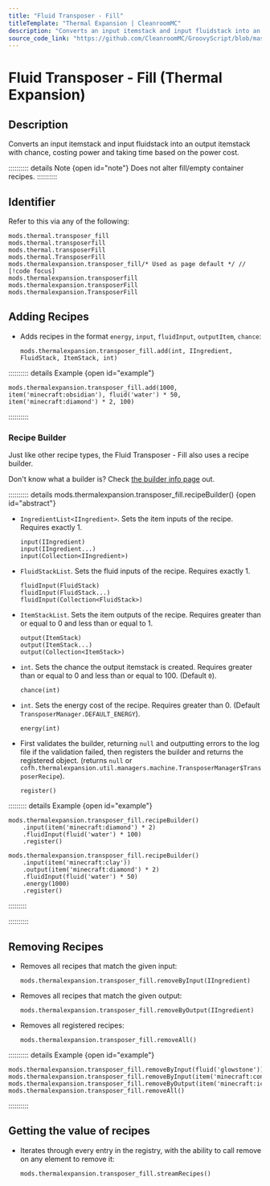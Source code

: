 ```yaml
---
title: "Fluid Transposer - Fill"
titleTemplate: "Thermal Expansion | CleanroomMC"
description: "Converts an input itemstack and input fluidstack into an output itemstack with chance, costing power and taking time based on the power cost."
source_code_link: "https://github.com/CleanroomMC/GroovyScript/blob/master/src/main/java/com/cleanroommc/groovyscript/compat/mods/thermalexpansion/machine/TransposerFill.java"
---
```


# Fluid Transposer - Fill (Thermal Expansion)

## Description

Converts an input itemstack and input fluidstack into an output itemstack with chance, costing power and taking time based on the power cost.

:::::::::: details Note {open id="note"}
Does not alter fill/empty container recipes.
::::::::::

## Identifier

Refer to this via any of the following:

```groovy:no-line-numbers {5}
mods.thermal.transposer_fill
mods.thermal.transposerfill
mods.thermal.transposerFill
mods.thermal.TransposerFill
mods.thermalexpansion.transposer_fill/* Used as page default */ // [!code focus]
mods.thermalexpansion.transposerfill
mods.thermalexpansion.transposerFill
mods.thermalexpansion.TransposerFill
```


## Adding Recipes

- Adds recipes in the format `energy`, `input`, `fluidInput`, `outputItem`, `chance`:

    ```groovy:no-line-numbers
    mods.thermalexpansion.transposer_fill.add(int, IIngredient, FluidStack, ItemStack, int)
    ```

:::::::::: details Example {open id="example"}
```groovy:no-line-numbers
mods.thermalexpansion.transposer_fill.add(1000, item('minecraft:obsidian'), fluid('water') * 50, item('minecraft:diamond') * 2, 100)
```

::::::::::

### Recipe Builder

Just like other recipe types, the Fluid Transposer - Fill also uses a recipe builder.

Don't know what a builder is? Check [the builder info page](../../groovy/builder.md) out.

:::::::::: details mods.thermalexpansion.transposer_fill.recipeBuilder() {open id="abstract"}
- `IngredientList<IIngredient>`. Sets the item inputs of the recipe. Requires exactly 1.

    ```groovy:no-line-numbers
    input(IIngredient)
    input(IIngredient...)
    input(Collection<IIngredient>)
    ```

- `FluidStackList`. Sets the fluid inputs of the recipe. Requires exactly 1.

    ```groovy:no-line-numbers
    fluidInput(FluidStack)
    fluidInput(FluidStack...)
    fluidInput(Collection<FluidStack>)
    ```

- `ItemStackList`. Sets the item outputs of the recipe. Requires greater than or equal to 0 and less than or equal to 1.

    ```groovy:no-line-numbers
    output(ItemStack)
    output(ItemStack...)
    output(Collection<ItemStack>)
    ```

- `int`. Sets the chance the output itemstack is created. Requires greater than or equal to 0 and less than or equal to 100. (Default `0`).

    ```groovy:no-line-numbers
    chance(int)
    ```

- `int`. Sets the energy cost of the recipe. Requires greater than 0. (Default `TransposerManager.DEFAULT_ENERGY`).

    ```groovy:no-line-numbers
    energy(int)
    ```

- First validates the builder, returning `null` and outputting errors to the log file if the validation failed, then registers the builder and returns the registered object. (returns `null` or `cofh.thermalexpansion.util.managers.machine.TransposerManager$TransposerRecipe`).

    ```groovy:no-line-numbers
    register()
    ```

::::::::: details Example {open id="example"}
```groovy:no-line-numbers
mods.thermalexpansion.transposer_fill.recipeBuilder()
    .input(item('minecraft:diamond') * 2)
    .fluidInput(fluid('water') * 100)
    .register()

mods.thermalexpansion.transposer_fill.recipeBuilder()
    .input(item('minecraft:clay'))
    .output(item('minecraft:diamond') * 2)
    .fluidInput(fluid('water') * 50)
    .energy(1000)
    .register()
```

:::::::::

::::::::::

## Removing Recipes

- Removes all recipes that match the given input:

    ```groovy:no-line-numbers
    mods.thermalexpansion.transposer_fill.removeByInput(IIngredient)
    ```

- Removes all recipes that match the given output:

    ```groovy:no-line-numbers
    mods.thermalexpansion.transposer_fill.removeByOutput(IIngredient)
    ```

- Removes all registered recipes:

    ```groovy:no-line-numbers
    mods.thermalexpansion.transposer_fill.removeAll()
    ```

:::::::::: details Example {open id="example"}
```groovy:no-line-numbers
mods.thermalexpansion.transposer_fill.removeByInput(fluid('glowstone'))
mods.thermalexpansion.transposer_fill.removeByInput(item('minecraft:concrete_powder:3'))
mods.thermalexpansion.transposer_fill.removeByOutput(item('minecraft:ice'))
mods.thermalexpansion.transposer_fill.removeAll()
```

::::::::::

## Getting the value of recipes

- Iterates through every entry in the registry, with the ability to call remove on any element to remove it:

    ```groovy:no-line-numbers
    mods.thermalexpansion.transposer_fill.streamRecipes()
    ```
